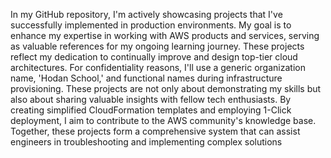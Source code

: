 In my GitHub repository, I'm actively showcasing projects that I've successfully implemented in production environments. My goal is to enhance my expertise in working with AWS products and services, serving as valuable references for my ongoing learning journey. These projects reflect my dedication to continually improve and design top-tier cloud architectures. For confidentiality reasons, I'll use a generic organization name, 'Hodan School,' and functional names during infrastructure provisioning. These projects are not only about demonstrating my skills but also about sharing valuable insights with fellow tech enthusiasts. By creating simplified CloudFormation templates and employing 1-Click deployment, I aim to contribute to the AWS community's knowledge base. Together, these projects form a comprehensive system that can assist engineers in troubleshooting and implementing complex solutions

